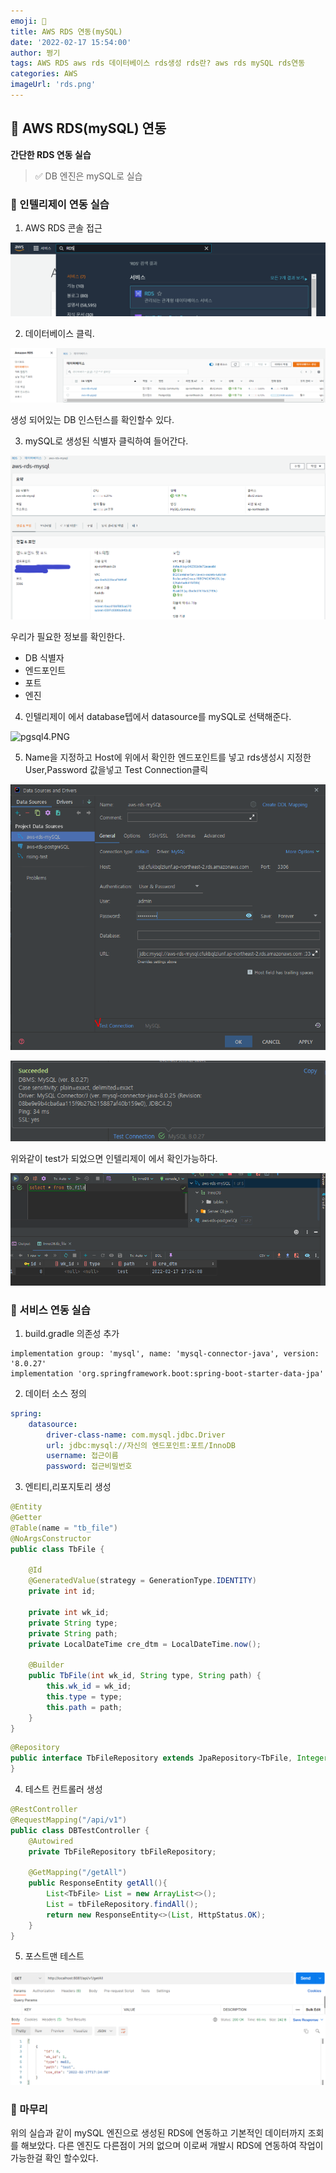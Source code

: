```yaml
---
emoji: 🎈
title: AWS RDS 연동(mySQL)
date: '2022-02-17 15:54:00'
author: 쩡기
tags: AWS RDS aws rds 데이터베이스 rds생성 rds란? aws rds mySQL rds연동
categories: AWS
imageUrl: 'rds.png'
---
```


## 📌 AWS RDS(mySQL) 연동

**간단한 RDS 연동 실습**

> ✅ DB 엔진은 mySQL로 실습

### 🎰 인텔리제이 연동 실습

1. AWS RDS 콘솔 접근 

![pgsql1.PNG](pgsql1.PNG)

2. 데이터베이스 클릭.

![pgsql2.PNG](pgsql2.PNG)

생성 되어있는 DB 인스턴스를 확인할수 있다.

3. mySQL로 생성된 식별자 클릭하여 들어간다.

![mysql1.png](mysql1.png)

우리가 필요한 정보를 확인한다. 
- DB 식별자
- 엔드포인트
- 포트
- 엔진

4. 인텔리제이 에서 database텝에서 datasource를 mySQL로 선택해준다.

![pgsql4.PNG](pgsql4.PNG)

5. Name을 지정하고 Host에 위에서 확인한 엔드포인트를 넣고 rds생성시 지정한 User,Password 값을넣고 Test Connection클릭

![mysql2.PNG](mysql2.PNG)

![mysql3.PNG](mysql3.PNG)

위와같이 test가 되었으면 인텔리제이 에서 확인가능하다.

![mysql5.PNG](mysql5.PNG)


### 🔮 서비스 연동 실습

1. build.gradle 의존성 추가

```
implementation group: 'mysql', name: 'mysql-connector-java', version: '8.0.27'
implementation 'org.springframework.boot:spring-boot-starter-data-jpa'
```

2. 데이터 소스 정의
```yml
spring:
    datasource:
        driver-class-name: com.mysql.jdbc.Driver
        url: jdbc:mysql://자신의 엔드포인트:포트/InnoDB
        username: 접근이름
        password: 접근비밀번호
```

3. 엔티티,리포지토리 생성

```java
@Entity
@Getter
@Table(name = "tb_file")
@NoArgsConstructor
public class TbFile {
	
	@Id
	@GeneratedValue(strategy = GenerationType.IDENTITY)
	private int id;
	
	private int wk_id;
	private String type;
	private String path;
	private LocalDateTime cre_dtm = LocalDateTime.now();
	
	@Builder
	public TbFile(int wk_id, String type, String path) {
		this.wk_id = wk_id;
		this.type = type;
		this.path = path;
	}
}
```
```java
@Repository
public interface TbFileRepository extends JpaRepository<TbFile, Integer>{
}
```

4. 테스트 컨트롤러 생성

```java
@RestController
@RequestMapping("/api/v1")
public class DBTestController {
    @Autowired
    private TbFileRepository tbFileRepository;

    @GetMapping("/getAll")
    public ResponseEntity getAll(){
        List<TbFile> List = new ArrayList<>();
        List = tbFileRepository.findAll();
        return new ResponseEntity<>(List, HttpStatus.OK);
    }
}
```

5. 포스트맨 테스트

![mysql6.PNG](mysql6.PNG)



### 🎲 마무리
위의 실습과 같이 mySQL 엔진으로 생성된 RDS에 연동하고 기본적인 데이터까지 조회를 해보았다.
다른 엔진도 다른점이 거의 없으며 이로써 개발시 RDS에 연동하여 작업이 가능한걸 확인 할수있다.

<br>
<br>

```toc

```
